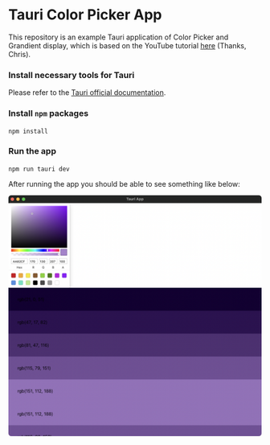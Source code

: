 # Tauri Color Picker App
This repository is an example Tauri application of Color Picker and Grandient display, which is based on the YouTube tutorial [here](https://www.youtube.com/watch?v=zawhqLA7N9Y) (Thanks, Chris).

### Install necessary tools for Tauri

Please refer to the [Tauri official documentation](https://tauri.studio/docs/getting-started/prerequisites).

### Install `npm` packages

```
npm install
```

### Run the app

```
npm run tauri dev
```

After running the app you should be able to see something like below:

![app-image](./images/tauri-app-image.png)
